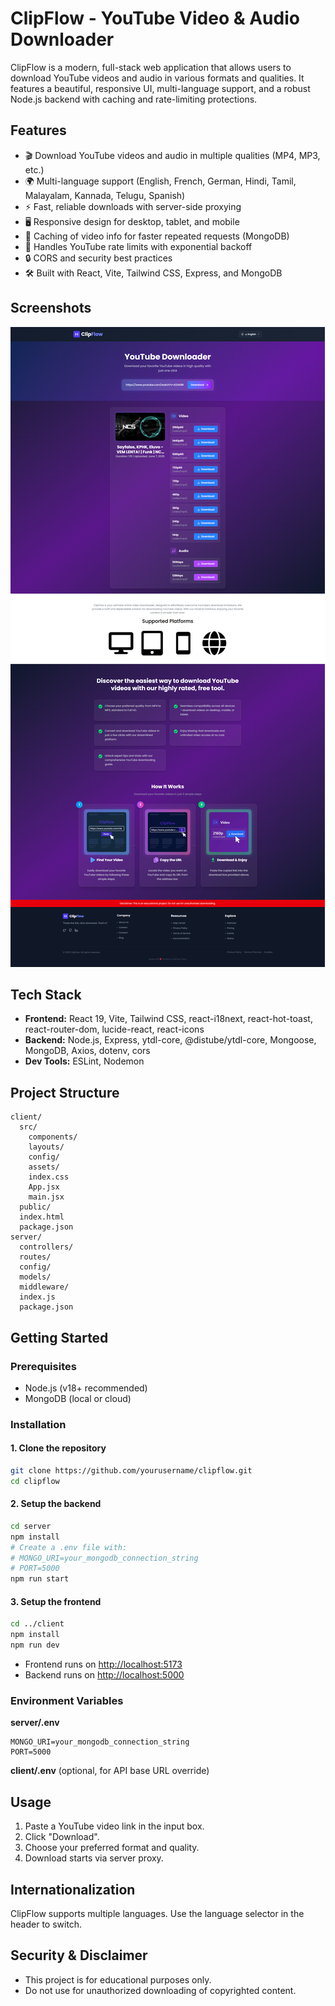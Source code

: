 

# ClipFlow - YouTube Video & Audio Downloader

ClipFlow is a modern, full-stack web application that allows users to download YouTube videos and audio in various formats and qualities. It features a beautiful, responsive UI, multi-language support, and a robust Node.js backend with caching and rate-limiting protections.

## Features

- 🎬 Download YouTube videos and audio in multiple qualities (MP4, MP3, etc.)
- 🌍 Multi-language support (English, French, German, Hindi, Tamil, Malayalam, Kannada, Telugu, Spanish)
- ⚡ Fast, reliable downloads with server-side proxying
- 🖥️ Responsive design for desktop, tablet, and mobile
- 🧠 Caching of video info for faster repeated requests (MongoDB)
- 🚦 Handles YouTube rate limits with exponential backoff
- 🔒 CORS and security best practices
- 🛠️ Built with React, Vite, Tailwind CSS, Express, and MongoDB

## Screenshots

![Screenshot](client/src/assets/SCT/SCT-1.png)

## Tech Stack

- **Frontend:** React 19, Vite, Tailwind CSS, react-i18next, react-hot-toast, react-router-dom, lucide-react, react-icons
- **Backend:** Node.js, Express, ytdl-core, @distube/ytdl-core, Mongoose, MongoDB, Axios, dotenv, cors
- **Dev Tools:** ESLint, Nodemon

## Project Structure

```
client/
  src/
    components/
    layouts/
    config/
    assets/
    index.css
    App.jsx
    main.jsx
  public/
  index.html
  package.json
server/
  controllers/
  routes/
  config/
  models/
  middleware/
  index.js
  package.json
```

## Getting Started

### Prerequisites

- Node.js (v18+ recommended)
- MongoDB (local or cloud)

### Installation

#### 1. Clone the repository

```sh
git clone https://github.com/yourusername/clipflow.git
cd clipflow
```

#### 2. Setup the backend

```sh
cd server
npm install
# Create a .env file with:
# MONGO_URI=your_mongodb_connection_string
# PORT=5000
npm run start
```

#### 3. Setup the frontend

```sh
cd ../client
npm install
npm run dev
```

- Frontend runs on [http://localhost:5173](http://localhost:5173)
- Backend runs on [http://localhost:5000](http://localhost:5000)

### Environment Variables

**server/.env**
```
MONGO_URI=your_mongodb_connection_string
PORT=5000
```

**client/.env** (optional, for API base URL override)

## Usage

1. Paste a YouTube video link in the input box.
2. Click "Download".
3. Choose your preferred format and quality.
4. Download starts via server proxy.

## Internationalization

ClipFlow supports multiple languages. Use the language selector in the header to switch.


## Security & Disclaimer

- This project is for educational purposes only.
- Do not use for unauthorized downloading of copyrighted content.
